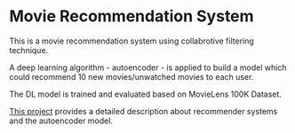 # Movie Recommendation System
This is a movie recommendation system using collabrotive filtering technique. 

A deep learning algorithm - autoencoder - is applied to build a model which could recommend 10 new movies/unwatched movies to each user.

The DL model is trained and evaluated based on MovieLens 100K Dataset.

[This project](https://github.com/yan-055/Movie-recommendation-system/blob/main/movie%20recommender.ipynb) provides a detailed description about recommender systems and the autoencoder model. 

